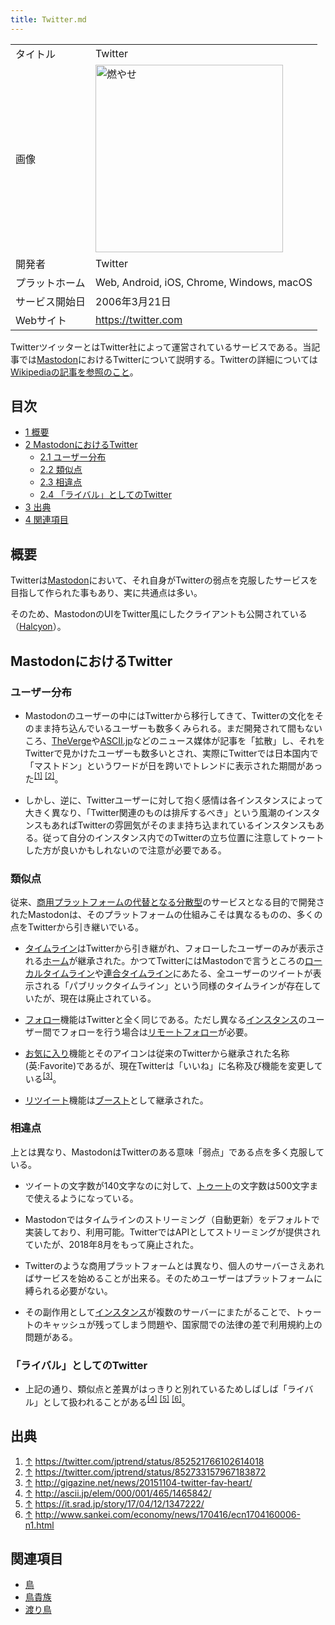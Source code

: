 ```yaml
---
title: Twitter.md
---
```

<div>

|                |                                                                                                                                            |
|----------------|--------------------------------------------------------------------------------------------------------------------------------------------|
| タイトル       | Twitter                                                                                                                                    |
| 画像           | [<img src="/images/f/f7/Twitter.png" width="300" height="300" alt="燃やせ" />](/%E3%83%95%E3%82%A1%E3%82%A4%E3%83%AB:Twitter.png "燃やせ") |
| 開発者         | Twitter                                                                                                                                    |
| プラットホーム | Web, Android, iOS, Chrome, Windows, macOS                                                                                                  |
| サービス開始日 | 2006年3月21日                                                                                                                              |
| Webサイト      | <a href="https://twitter.com" rel="nofollow">https://twitter.com</a>                                                                       |

  

TwitterツイッターとはTwitter社によって運営されているサービスである。当記事では[Mastodon](/Mastodon "Mastodon")におけるTwitterについて説明する。Twitterの詳細については[Wikipediaの記事を参照のこと](https://ja.wikipedia.org/wiki/ja:Twitter "wikipedia:ja:Twitter")。

<div>

<div lang="ja" dir="ltr">

## 目次

</div>

-   [1 概要](#.E6.A6.82.E8.A6.81)
-   [2 MastodonにおけるTwitter](#Mastodon.E3.81.AB.E3.81.8A.E3.81.91.E3.82.8BTwitter)
    -   [2.1 ユーザー分布](#.E3.83.A6.E3.83.BC.E3.82.B6.E3.83.BC.E5.88.86.E5.B8.83)
    -   [2.2 類似点](#.E9.A1.9E.E4.BC.BC.E7.82.B9)
    -   [2.3 相違点](#.E7.9B.B8.E9.81.95.E7.82.B9)
    -   [2.4 「ライバル」としてのTwitter](#.E3.80.8C.E3.83.A9.E3.82.A4.E3.83.90.E3.83.AB.E3.80.8D.E3.81.A8.E3.81.97.E3.81.A6.E3.81.AETwitter)
-   [3 出典](#.E5.87.BA.E5.85.B8)
-   [4 関連項目](#.E9.96.A2.E9.80.A3.E9.A0.85.E7.9B.AE)

</div>

## 概要

Twitterは[Mastodon](/Mastodon "Mastodon")において、それ自身がTwitterの弱点を克服したサービスを目指して作られた事もあり、実に共通点は多い。

そのため、MastodonのUIをTwitter風にしたクライアントも公開されている（[Halcyon](/Halcyon "Halcyon")）。

## MastodonにおけるTwitter

### ユーザー分布

-   Mastodonのユーザーの中にはTwitterから移行してきて、Twitterの文化をそのまま持ち込んでいるユーザーも数多くみられる。まだ開発されて間もないころ、<a href="http://www.theverge.com/2017/4/4/15177856/mastodon-social-network-twitter-clone" rel="nofollow">TheVerge</a>や<a href="http://ascii.jp/elem/000/001/465/1465842/" rel="nofollow">ASCII.jp</a>などのニュース媒体が記事を「拡散」し、それをTwitterで見かけたユーザーも数多いとされ、実際にTwitterでは日本国内で「マストドン」というワードが日を跨いでトレンドに表示された期間があった<sup>[\[1\]](#cite_note-1)</sup> <sup>[\[2\]](#cite_note-2)</sup>。

<!-- -->

-   しかし、逆に、Twitterユーザーに対して抱く感情は各インスタンスによって大きく異なり、「Twitter関連のものは排斥するべき」という風潮のインスタンスもあればTwitterの雰囲気がそのまま持ち込まれているインスタンスもある。従って自分のインスタンス内でのTwitterの立ち位置に注意してトゥートした方が良いかもしれないので注意が必要である。

### 類似点

従来、<a href="https://mastodon.social/about/" rel="nofollow">商用プラットフォームの代替となる分散型</a>のサービスとなる目的で開発されたMastodonは、そのプラットフォームの仕組みこそは異なるものの、多くの点をTwitterから引き継いでいる。

-   [タイムライン](/%E3%82%BF%E3%82%A4%E3%83%A0%E3%83%A9%E3%82%A4%E3%83%B3 "タイムライン")はTwitterから引き継がれ、フォローしたユーザーのみが表示される[ホーム](/%E3%83%9B%E3%83%BC%E3%83%A0 "ホーム")が継承された。かつてTwitterにはMastodonで言うところの[ローカルタイムライン](/%E3%83%AD%E3%83%BC%E3%82%AB%E3%83%AB%E3%82%BF%E3%82%A4%E3%83%A0%E3%83%A9%E3%82%A4%E3%83%B3 "ローカルタイムライン")や[連合タイムライン](/%E9%80%A3%E5%90%88%E3%82%BF%E3%82%A4%E3%83%A0%E3%83%A9%E3%82%A4%E3%83%B3 "連合タイムライン")にあたる、全ユーザーのツイートが表示される「パブリックタイムライン」という同様のタイムラインが存在していたが、現在は廃止されている。

<!-- -->

-   [フォロー](/%E3%83%95%E3%82%A9%E3%83%AD%E3%83%BC "フォロー")機能はTwitterと全く同じである。ただし異なる[インスタンス](/%E3%82%A4%E3%83%B3%E3%82%B9%E3%82%BF%E3%83%B3%E3%82%B9 "インスタンス")のユーザー間でフォローを行う場合は[リモートフォロー](/%E3%83%AA%E3%83%A2%E3%83%BC%E3%83%88%E3%83%95%E3%82%A9%E3%83%AD%E3%83%BC "リモートフォロー")が必要。

<!-- -->

-   [お気に入り](/%E3%81%8A%E6%B0%97%E3%81%AB%E5%85%A5%E3%82%8A "お気に入り")機能とそのアイコンは従来のTwitterから継承された名称(英:Favorite)であるが、現在Twitterは「いいね」に名称及び機能を変更している<sup>[\[3\]](#cite_note-3)</sup>。

<!-- -->

-   [リツイート](/%E3%83%AA%E3%83%84%E3%82%A4%E3%83%BC%E3%83%88 "リツイート (存在しないページ)")機能は[ブースト](/%E3%83%96%E3%83%BC%E3%82%B9%E3%83%88 "ブースト")として継承された。

### 相違点

上とは異なり、MastodonはTwitterのある意味「弱点」である点を多く克服している。

-   ツイートの文字数が140文字なのに対して、[トゥート](/%E3%83%88%E3%82%A5%E3%83%BC%E3%83%88 "トゥート")の文字数は500文字まで使えるようになっている。

<!-- -->

-   Mastodonではタイムラインのストリーミング（自動更新）をデフォルトで実装しており、利用可能。TwitterではAPIとしてストリーミングが提供されていたが、2018年8月をもって廃止された。

<!-- -->

-   Twitterのような商用プラットフォームとは異なり、個人のサーバーさえあればサービスを始めることが出来る。そのためユーザーはプラットフォームに縛られる必要がない。

<!-- -->

-   その副作用として[インスタンス](/%E3%82%A4%E3%83%B3%E3%82%B9%E3%82%BF%E3%83%B3%E3%82%B9 "インスタンス")が複数のサーバーにまたがることで、トゥートのキャッシュが残ってしまう問題や、国家間での法律の差で利用規約上の問題がある。

### 「ライバル」としてのTwitter

-   上記の通り、類似点と差異がはっきりと別れているためしばしば「ライバル」として扱われることがある<sup>[\[4\]](#cite_note-4)</sup> <sup>[\[5\]](#cite_note-5)</sup> <sup>[\[6\]](#cite_note-6)</sup>。

## 出典

<div>

1.  [↑](#cite_ref-1) <a href="https://twitter.com/jptrend/status/852521766102614018" rel="nofollow">https://twitter.com/jptrend/status/852521766102614018</a>
2.  [↑](#cite_ref-2) <a href="https://twitter.com/jptrend/status/852733157967183872" rel="nofollow">https://twitter.com/jptrend/status/852733157967183872</a>
3.  [↑](#cite_ref-3) <a href="http://gigazine.net/news/20151104-twitter-fav-heart/" rel="nofollow">http://gigazine.net/news/20151104-twitter-fav-heart/</a>
4.  [↑](#cite_ref-4) <a href="http://ascii.jp/elem/000/001/465/1465842/" rel="nofollow">http://ascii.jp/elem/000/001/465/1465842/</a>
5.  [↑](#cite_ref-5) <a href="https://it.srad.jp/story/17/04/12/1347222/" rel="nofollow">https://it.srad.jp/story/17/04/12/1347222/</a>
6.  [↑](#cite_ref-6) <a href="http://www.sankei.com/economy/news/170416/ecn1704160006-n1.html" rel="nofollow">http://www.sankei.com/economy/news/170416/ecn1704160006-n1.html</a>

</div>

## 関連項目

-   [鳥](/%E9%B3%A5 "鳥")
-   [鳥貴族](/%E9%B3%A5%E8%B2%B4%E6%97%8F "鳥貴族")
-   [渡り鳥](/%E6%B8%A1%E3%82%8A%E9%B3%A5 "渡り鳥")

</div>
